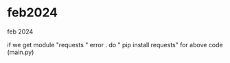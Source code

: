 # feb2024
feb 2024


if we get module "requests " error .
do " pip install requests"  for above code (main.py)
